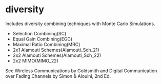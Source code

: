 # diversity
Includes diversity combining techniques with Monte Carlo Simulations.
- Selection Combining(SC)
- Equal Gain Combining(EGC)
- Maximal Ratio Combining(MRC)
- 2x1 Alamouti Schemes(Alamouti_Sch_21)
- 2x2 Alamouti Schemes(Alamouti_Sch_22)
- 2x2 MIMO(MIMO_22)

See Wireless Communications by Goldsmith and Digital Communication over Fading Channels by Simon & Alouini, 2nd Ed.
